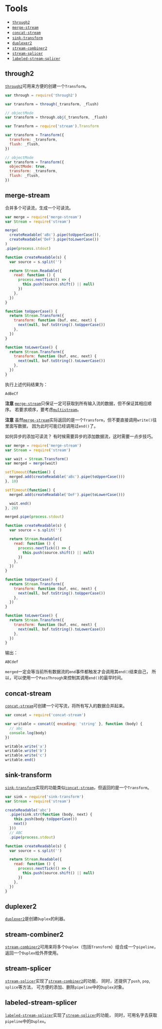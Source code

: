 # Tools
- [`through2`]
- [`merge-stream`]
- [`concat-stream`]
- [`sink-transform`]
- [`duplexer2`]
- [`stream-combiner2`]
- [`stream-splicer`]
- [`labeled-stream-splicer`]

## through2
[`through2`]可用来方便的创建一个`Transform`。

```js
var through = require('through2')

var transform = through(_transform, _flush)

// objectMode
var transform = through.obj(_transform, _flush)

```

```js
var Transform = require('stream').Transform

var transform = Transform({
  transform: _transform,
  flush: _flush,
})

// objectMode
var transform = Transform({
  objectMode: true,
  transform: _transform,
  flush: _flush,
})

```

## merge-stream
合并多个可读流，生成一个可读流。

```js
var merge = require('merge-stream')
var Stream = require('stream')

merge(
  createReadable('aBc').pipe(toUpperCase()),
  createReadable('DeF').pipe(toLowerCase())
)
.pipe(process.stdout)

function createReadable(s) {
  var source = s.split('')

  return Stream.Readable({
    read: function () {
      process.nextTick(() => {
        this.push(source.shift() || null)
      })
    },
  })
}

function toUpperCase() {
  return Stream.Transform({
    transform: function (buf, enc, next) {
      next(null, buf.toString().toUpperCase())
    },
  })
}

function toLowerCase() {
  return Stream.Transform({
    transform: function (buf, enc, next) {
      next(null, buf.toString().toLowerCase())
    },
  })
}

```

执行上述代码结果为：
```
AdBeCf

```

**注意**
[`merge-stream`]只保证一定可获取到所有输入流的数据，但不保证其相应顺序。
若要求顺序，要考虑[`multistream`]。

**注意**
虽然[`merge-stream`]实际返回的是一个`Transform`，但不要直接调用`write()`往里面写数据，
因为此时可能已经调用过`end()`了。

如何异步的添加可读流？
有时候需要异步的添加数据流，这时需要一点步技巧。
```js
var merge = require('merge-stream')
var Stream = require('stream')

var wait = Stream.Transform()
var merged = merge(wait)

setTimeout(function() {
  merged.add(createReadable('aBc').pipe(toUpperCase()))
}, 10)

setTimeout(function() {
  merged.add(createReadable('DeF').pipe(toLowerCase()))

  wait.end()
}, 20)

merged.pipe(process.stdout)

function createReadable(s) {
  var source = s.split('')

  return Stream.Readable({
    read: function () {
      process.nextTick(() => {
        this.push(source.shift() || null)
      })
    },
  })
}

function toUpperCase() {
  return Stream.Transform({
    transform: function (buf, enc, next) {
      next(null, buf.toString().toUpperCase())
    },
  })
}

function toLowerCase() {
  return Stream.Transform({
    transform: function (buf, enc, next) {
      next(null, buf.toString().toLowerCase())
    },
  })
}

```

输出：
```
ABCdef

```

`merged`一定会等当前所有数据流的`end`事件都触发才会调用其`end()`结束自己，
所以，可以使用一个`PassThrough`来控制其调用`end()`的最早时间。

## concat-stream
[`concat-stream`]可创建一个可写流，将所有写入的数据合并起来。

```js
var concat = require('concat-stream')

var writable = concat({ encoding: 'string' }, function (body) {
  // abc
  console.log(body)
})

writable.write('a')
writable.write('b')
writable.write('c')
writable.end()

```

## sink-transform
[`sink-transform`]实现的功能类似[`concat-stream`]，但返回的是一个`Transform`。

```js
var sink = require('sink-transform')
var Stream = require('stream')

createReadable('abc')
  .pipe(sink.str(function (body, next) {
    this.push(body.toUpperCase())
    next()
  }))
  // ABC
  .pipe(process.stdout)

function createReadable(s) {
  var source = s.split('')

  return Stream.Readable({
    read: function () {
      process.nextTick(() => {
        this.push(source.shift() || null)
      })
    },
  })
}


```

## duplexer2
[`duplexer2`]是创建`Duplex`的利器。

## stream-combiner2
[`stream-combiner2`]可用来将多个`Duplex`（包括`Transform`）组合成一个`pipeline`，
返回一个`Duplex`给外界使用。

## stream-splicer
[`stream-splicer`]实现了[`stream-combiner2`]的功能，
同时，还提供了`push`, `pop`, `splice`等方法，
可方便的添加、删除`pipeline`中的`Duplex`对象。

## labeled-stream-splicer
[`labeled-stream-splicer`]实现了[`stream-splicer`]的功能，
同时，可用名字去获取`pipeline`中的`Duplex`。


[`stream-combiner2`]: https://github.com/substack/stream-combiner2
[`substack#stream-handbook`]: https://github.com/substack/stream-handbook
[`through2`]: https://github.com/rvagg/through2
[`concat-stream`]: https://github.com/maxogden/concat-stream
[`sink-transform`]: https://github.com/zoubin/sink-transform
[`duplexer2`]: https://github.com/deoxxa/duplexer2
[`labeled-stream-splicer`]: https://github.com/substack/labeled-stream-splicer
[`stream-splicer`]: https://github.com/substack/stream-splicer
[`merge-stream`]: https://github.com/grncdr/merge-stream
[`multistream`]: https://github.com/feross/multistream
[`gulp`]: https://github.com/gulpjs/gulp
[`browserify`]: https://github.com/substack/node-browserify
